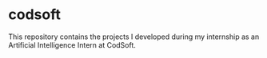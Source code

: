 # codsoft
This repository contains the projects I developed during my internship as an Artificial Intelligence Intern at CodSoft.

